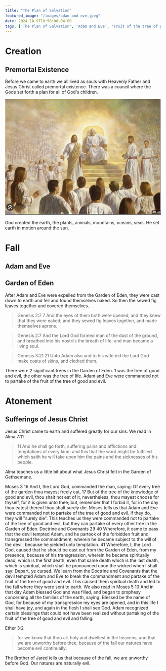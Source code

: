 ```yaml
---
title: "The Plan of Salvation"
featured_image: "/images/adam and eve.jpeg"
date: 2024-10-9T10:58:08-04:00
tags: ['The Plan of Salvation', 'Adam and Eve', 'Fruit of the tree of good and evil', 'Atonement of Jesus Christ', 'Creation', 'Fall', 'Atonement', 'Symbol', 'Temple', 'Covenant']
---
```


# Creation

## Premortal Existence

Before we came to earth we all lived as souls with Heavenly Father and Jesus Christ called premortal existence. There was a council where the Gods set forth a plan for all of God's children. 

<!-- ![pizza](premortal%20existence.PNG) -->

![premortal existence](/images/premortal%20existence.PNG)

<!-- <img src="/posts/premortal exis
tence.PNG" alt="premortal existence"> -->

<!-- <img src="/content/images/premortal existence.PNG" alt="premortal existence"> -->

<!-- ![earth](/images/earth.jpeg) -->

God created the earth, the plants, animals, mountains, oceans, seas. He set earth in motion around the sun. 

# Fall

## Adam and Eve

## Garden of Eden

After Adam and Eve were expelled from the Garden of Eden, they were cast down to earth and fell and found themselves naked. So then the sewed fig leaves together and covered themselves. 

> Genesis 2:7
> 7 And the eyes of them both were opened, and they knew that they were naked; and they sewed fig leaves together, and made themselves aprons.

> Genesis 2:7
> And the Lord God formed man of the dust of the ground, and breathed into his nostrils the breath of life; and man became a living soul.

> Genesis 3:21
> 21 Unto Adam also and to his wife did the Lord God make coats of skins, and clothed them.

There were 2 significant trees in the Garden of Eden. 1 was the tree of good and evil, the other was the tree of life. Adam and Eve were commanded not to partake of the fruit of the tree of good and evil. 

# Atonement

## Sufferings of Jesus Christ

Jesus Christ came to earth and suffered greatly for our sins. We read in Alma 7:11

> 11 And he shall go forth, suffering pains and afflictions and temptations of every kind; and this that the word might be fulfilled which saith he will take upon him the pains and the sicknesses of his people.

Alma teaches us a little bit about what Jesus Christ felt in the Garden of Gethsemane. 

Moses 3 
16 And I, the Lord God, commanded the man, saying: Of every tree of the garden thou mayest freely eat,
17 But of the tree of the knowledge of good and evil, thou shalt not eat of it, nevertheless, thou mayest choose for thyself, for it is given unto thee; but, remember that I forbid it, for in the day thou eatest thereof thou shalt surely die.
Moses tells us that Adam and Eve were commanded not to partake of the tree of good and evil. If they do, they will "surely die". This teaches us they were commanded not to partake of the tree of good and evil, but they can partake of every other tree in the Garden of Eden.
Doctrine and Covenants 29
40 Wherefore, it came to pass that the devil tempted Adam, and he partook of the forbidden fruit and transgressed the commandment, wherein he became subject to the will of the devil, because he yielded unto temptation.
41 Wherefore, I, the Lord God, caused that he should be cast out from the Garden of Eden, from my presence, because of his transgression, wherein he became spiritually dead, which is the first death, even that same death which is the last death, which is spiritual, which shall be pronounced upon the wicked when I shall say: Depart, ye cursed.
We learn from the Doctrine and Covenants that the devil tempted Adam and Eve to break the commandment and partake of the fruit of the tree of good and evil. This caused them spiritual death and led to the fall where they were sent to earth. 
We also read in Moses 5
10 And in that day Adam blessed God and was filled, and began to prophesy concerning all the families of the earth, saying: Blessed be the name of God, for because of my transgression my eyes are opened, and in this life I shall have joy, and again in the flesh I shall see God.
Adam recognized certain blessings that could not have been realized without partaking of the fruit of the tree of good and evil and falling.

Ether 3:2

> for we know that thou art holy and dwellest in the heavens, and that we are unworthy before thee; because of the fall our natures have become evil continually;

The Brother of Jared tells us that because of the fall, we are unworthy before God. Our natures are naturally evil. 
